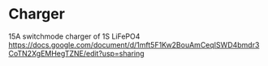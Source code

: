 # Charger
15A switchmode charger of 1S LiFePO4
https://docs.google.com/document/d/1mft5F1Kw2BouAmCeqISWD4bmdr3CoTN2XgEMHegTZNE/edit?usp=sharing
